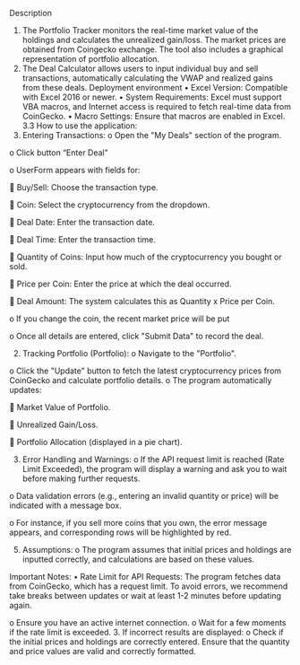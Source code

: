 Description
1.	The Portfolio Tracker monitors the real-time market value of the holdings and calculates the unrealized gain/loss. The market prices are obtained from Coingecko exchange. The tool also includes a graphical representation of portfolio allocation. 
2.	The Deal Calculator allows users to input individual buy and sell transactions, automatically calculating the VWAP and realized gains from these deals. 
Deployment environment
•	Excel Version: Compatible with Excel 2016 or newer.
•	System Requirements: Excel must support VBA macros, and Internet access is required to fetch real-time data from CoinGecko.
•	Macro Settings: Ensure that macros are enabled in Excel.
3.3 How to use the application:
1.	Entering Transactions:
o	Open the "My Deals" section of the program. 
 
o	Click button “Enter Deal”
 
o	UserForm appears with fields for:

	Buy/Sell: Choose the transaction type.

	Coin: Select the cryptocurrency from the dropdown.

	Deal Date: Enter the transaction date.

	Deal Time: Enter the transaction time.

	Quantity of Coins: Input how much of the cryptocurrency you bought or sold.

	Price per Coin: Enter the price at which the deal occurred.

	Deal Amount: The system calculates this as Quantity x Price per Coin.

o	If you change the coin, the recent market price will be put 

o	Once all details are entered, click "Submit Data" to record the deal.

2.	Tracking Portfolio (Portfolio):
o	Navigate to the "Portfolio".
 
o	Click the "Update" button to fetch the latest cryptocurrency prices from CoinGecko and calculate portfolio details.
o	The program automatically updates:

	Market Value of Portfolio.

	Unrealized Gain/Loss.

	Portfolio Allocation (displayed in a pie chart).


3.	Error Handling and Warnings:
o	If the API request limit is reached (Rate Limit Exceeded), the program will display a warning and ask you to wait before making further requests.

o	Data validation errors (e.g., entering an invalid quantity or price) will be indicated with a message box.

o	For instance, if you sell more coins that you own, the error message appears, and corresponding rows will be highlighted by red.
 
5.	Assumptions:
o	The program assumes that initial prices and holdings are inputted correctly, and calculations are based on these values.

Important Notes:
•	Rate Limit for API Requests: The program fetches data from CoinGecko, which has a request limit. To avoid errors, we recommend take breaks between updates or wait at least 1-2 minutes before updating again.


o	Ensure you have an active internet connection.
o	Wait for a few moments if the rate limit is exceeded.
3.	If incorrect results are displayed:
o	Check if the initial prices and holdings are correctly entered.
Ensure that the quantity and price values are valid and correctly formatted.

